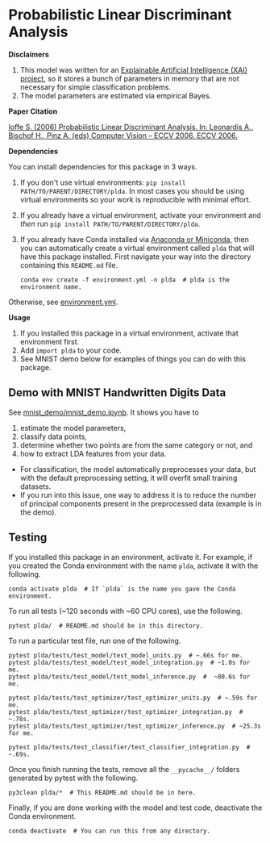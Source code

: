 # Probabilistic Linear Discriminant Analysis

__Disclaimers__

1. This model was written for
 an [Explainable Artificial Intelligence (XAI) project](
     http://shaftolab.com/people.html), 
 so it stores a bunch of parameters in memory that 
 are not necessary for simple classification problems.
2. The model parameters are estimated via empirical Bayes.

__Paper Citation__

[Ioffe S. (2006) Probabilistic Linear Discriminant Analysis. 
 In: Leonardis A., Bischof H., Pinz A. (eds) Computer Vision – ECCV 2006. 
 ECCV 2006.](
 https://link.springer.com/chapter/10.1007/11744085_41)

__Dependencies__

You can install dependencies for this package in 3 ways.

1. If you don't use virtual environments:
    `pip install PATH/TO/PARENT/DIRECTORY/plda`.
   In most cases you should be using virtual environments so your work is 
    reproducible with minimal effort.
2. If you already have a virtual environment, 
     activate your environment and _then_ run 
    `pip install PATH/TO/PARENT/DIRECTORY/plda`.
3. If you already have Conda installed via [Anaconda or Miniconda](
    https://docs.conda.io/projects/conda/en/latest/), 
    then you can automatically create a virtual environment called `plda` 
    that will have this package installed.
   First navigate your way into the directory containing this 
    `README.md` file.

    ``` shell
    conda env create -f environment.yml -n plda  # plda is the environment name.
    ```

Otherwise, see [environment.yml](./environment.yml).

__Usage__
1. If you installed this package in a virtual environment, 
    activate that environment first.
2. Add `import plda` to your code.
3. See MNIST demo below for examples of things you can do with this package.

## Demo with MNIST Handwritten Digits Data
See [mnist_demo/mnist_demo.ipynb](
     ./mnist_demo/mnist_demo.ipynb).
It shows you have to 
1. estimate the model parameters, 
2. classify data points,
3. determine whether two points are from the same category or not, and
4. how to extract LDA features from your data.

- For classification, 
   the model automatically preprocesses your data, 
   but with the default preprocessing setting, 
   it will overfit small training datasets.
- If you run into this issue, 
   one way to address it is to reduce the number of principal components 
   present in the preprocessed data (example is in the demo).

## Testing

If you installed this package in an environment, activate it.
For example, if you created the Conda environment with the name `plda`, 
 activate it with the following.
``` shell
conda activate plda  # If `plda` is the name you gave the Conda environment.
```

To run all tests (~120 seconds with ~60 CPU cores), use the following.
``` shell
pytest plda/  # README.md should be in this directory.
```

To run a particular test file, run one of the following.
``` shell
pytest plda/tests/test_model/test_model_units.py  # ~.66s for me.
pytest plda/tests/test_model/test_model_integration.py  # ~1.0s for me.
pytest plda/tests/test_model/test_model_inference.py  #  ~80.6s for me.

pytest plda/tests/test_optimizer/test_optimizer_units.py  # ~.59s for me.
pytest plda/tests/test_optimizer/test_optimizer_integration.py  # ~.78s.
pytest plda/tests/test_optimizer/test_optimizer_inference.py  # ~25.3s for me.

pytest plda/tests/test_classifier/test_classifier_integration.py  # ~.69s.
```

Once you finish running the tests, 
 remove all the `__pycache__/` folders generated by pytest with the following.
``` shell
py3clean plda/*  # This README.md should be in here.
```

Finally, if you are done working with the model and test code, 
 deactivate the Conda environment.
``` shell
conda deactivate  # You can run this from any directory.
```

